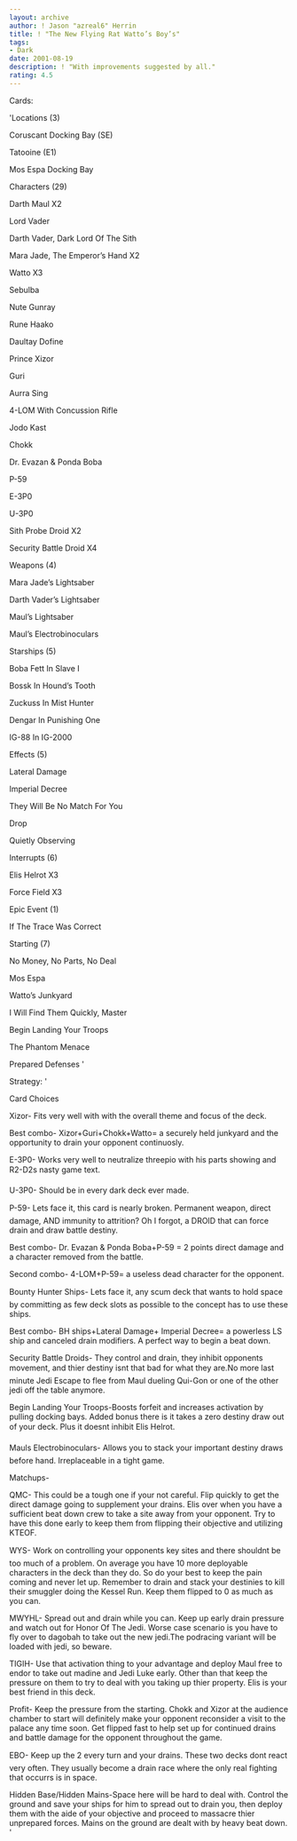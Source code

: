 ```yaml
---
layout: archive
author: ! Jason "azreal6" Herrin
title: ! "The New Flying Rat Watto’s Boy’s"
tags:
- Dark
date: 2001-08-19
description: ! "With improvements suggested by all."
rating: 4.5
---
```

Cards: 

'Locations (3)

Coruscant Docking Bay (SE)

Tatooine (E1)

Mos Espa Docking Bay


Characters (29)

Darth Maul X2

Lord Vader

Darth Vader, Dark Lord Of The Sith

Mara Jade, The Emperor’s Hand X2

Watto X3

Sebulba

Nute Gunray

Rune Haako

Daultay Dofine

Prince Xizor

Guri

Aurra Sing

4-LOM With Concussion Rifle

Jodo Kast

Chokk

Dr. Evazan & Ponda Boba

P-59

E-3P0

U-3P0

Sith Probe Droid X2

Security Battle Droid X4


Weapons (4)

Mara Jade’s Lightsaber

Darth Vader’s Lightsaber

Maul’s Lightsaber

Maul’s Electrobinoculars


Starships (5)

Boba Fett In Slave I

Bossk In Hound’s Tooth

Zuckuss In Mist Hunter

Dengar In Punishing One 

IG-88 In IG-2000


Effects (5)

Lateral Damage

Imperial Decree

They Will Be No Match For You

Drop

Quietly Observing


Interrupts (6)

Elis Helrot X3

Force Field X3


Epic Event (1)

If The Trace Was Correct


Starting (7)

No Money, No Parts, No Deal

Mos Espa

Watto’s Junkyard

I Will Find Them Quickly, Master

Begin Landing Your Troops

The Phantom Menace

Prepared Defenses '

Strategy: '

Card Choices


Xizor- Fits very well with with the overall theme and focus of the deck. 


Best combo- Xizor+Guri+Chokk+Watto= a securely held junkyard and the opportunity to drain your opponent continuosly.


E-3P0- Works very well to neutralize threepio with his parts showing and R2-D2s nasty game text.


U-3P0- Should be in every dark deck ever made.


P-59- Lets face it, this card is nearly broken. Permanent weapon, direct damage, AND immunity to attrition? Oh I forgot, a DROID that can force drain and draw battle destiny.


Best combo- Dr. Evazan & Ponda Boba+P-59 = 2 points direct damage and a character removed from the battle. 


Second combo- 4-LOM+P-59= a useless dead character for the opponent.


Bounty Hunter Ships- Lets face it, any scum deck that wants to hold space by committing as few deck slots as possible to the concept has to use these ships.


Best combo- BH ships+Lateral Damage+ Imperial Decree= a powerless LS ship and canceled drain modifiers. A perfect way to begin a beat down.


Security Battle Droids- They control and drain, they inhibit opponents movement, and thier destiny isnt that bad for what they are.No more last minute Jedi Escape to flee from Maul dueling Qui-Gon or one of the other jedi off the table anymore.


Begin Landing Your Troops-Boosts forfeit and increases activation by pulling docking bays. Added bonus there is it takes a zero destiny draw out of your deck. Plus it doesnt inhibit Elis Helrot.


Mauls Electrobinoculars- Allows you to stack your important destiny draws before hand. Irreplaceable in a tight game.


Matchups-


QMC- This could be a tough one if your not careful. Flip quickly to get the direct damage going to supplement your drains. Elis over when you have a sufficient beat down crew to take a site away from your opponent. Try to have this done early to keep them from flipping their objective and utilizing KTEOF.


WYS- Work on controlling your opponents key sites and there shouldnt be too much of a problem. On average you have 10 more deployable characters in the deck than they do. So do your best to keep the pain coming and never let up. Remember to drain and stack your destinies to kill their smuggler doing the Kessel Run. Keep them flipped to 0 as much as you can.


MWYHL- Spread out and drain while you can. Keep up early drain pressure and watch out for Honor Of The Jedi. Worse case scenario is you have to fly over to dagobah to take out the new jedi.The podracing variant will be loaded with jedi, so beware.


TIGIH- Use that activation thing to your advantage and deploy Maul free to endor to take out madine and Jedi Luke early. Other than that keep the pressure on them to try to deal with you taking up thier property. Elis is your best friend in this deck.


Profit- Keep the pressure from the starting. Chokk and Xizor at the audience chamber to start will definitely make your opponent reconsider a visit to the palace any time soon. Get flipped fast to help set up for continued drains and battle damage for the opponent throughout the game.


EBO- Keep up the 2 every turn and your drains. These two decks dont react very often. They usually become a drain race where the only real fighting that occurrs is in space.


Hidden Base/Hidden Mains-Space here will be hard to deal with. Control the ground and save your ships for him to spread out to drain you, then deploy them with the aide of your objective and proceed to massacre thier unprepared forces. Mains on the ground are dealt with by heavy beat down.  '